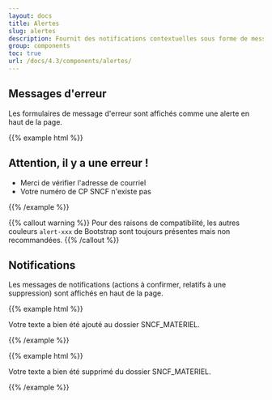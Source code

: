 ```yaml
---
layout: docs
title: Alertes
slug: alertes
description: Fournit des notifications contextuelles sous forme de messages d'alerte.
group: components
toc: true
url: /docs/4.3/components/alertes/
---
```


## Messages d'erreur

Les formulaires de message d'erreur sont affichés comme une alerte en haut de la page.

{{% example html %}}
<div class="form-error mb-3">
  <h2 class="text-uppercase">Attention, il y a une erreur !</h2>
  <ul class="mt-1 mb-0">
    <li>Merci de vérifier l'adresse de courriel</li>
    <li>Votre numéro de CP SNCF n'existe pas</li>
  </ul>
</div>
{{% /example %}}

{{% callout warning %}}
Pour des raisons de compatibilité, les autres couleurs `alert-xxx` de Bootstrap sont toujours présentes mais non recommandées.
{{% /callout %}}

## Notifications

Les messages de notifications (actions à confirmer, relatifs à une suppression) sont affichés en haut de la page.

{{% example html %}}
<p class="text-primary pl-4 pt-2 pb-2 font-weight-medium">
  <i class="icons-checked mr-2" aria-hidden="true"></i> Votre texte a bien été ajouté au dossier SNCF_MATERIEL.
</p>
{{% /example %}}

{{% example html %}}
<p class="text-danger pl-4 pt-2 pb-2 font-weight-medium">
  Votre texte a bien été supprimé du dossier SNCF_MATERIEL.
</p>
{{% /example %}}
